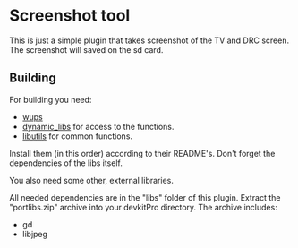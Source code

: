 # Screenshot tool

This is just a simple plugin that takes screenshot of the TV and DRC screen. The screenshot will saved on the sd card.

## Building

For building you need: 
- [wups](https://github.com/Maschell/WiiUPluginSystem)
- [dynamic_libs](https://github.com/Maschell/dynamic_libs/tree/lib) for access to the functions.
- [libutils](https://github.com/Maschell/libutils) for common functions.

Install them (in this order) according to their README's. Don't forget the dependencies of the libs itself.

You also need some other, external libraries.

All needed dependencies are in the "libs" folder of this plugin. Extract the "portlibs.zip" archive into your devkitPro directory.
The archive includes:

- gd
- libjpeg
